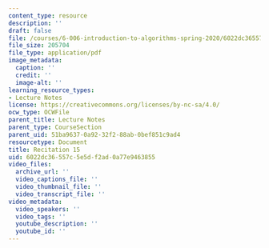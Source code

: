 ```yaml
---
content_type: resource
description: ''
draft: false
file: /courses/6-006-introduction-to-algorithms-spring-2020/6022dc36557c5e5df2ad0a77e9463855_MIT6_006S20_r15.pdf
file_size: 205704
file_type: application/pdf
image_metadata:
  caption: ''
  credit: ''
  image-alt: ''
learning_resource_types:
- Lecture Notes
license: https://creativecommons.org/licenses/by-nc-sa/4.0/
ocw_type: OCWFile
parent_title: Lecture Notes
parent_type: CourseSection
parent_uid: 51ba9637-0a92-32f2-88ab-0bef851c9ad4
resourcetype: Document
title: Recitation 15
uid: 6022dc36-557c-5e5d-f2ad-0a77e9463855
video_files:
  archive_url: ''
  video_captions_file: ''
  video_thumbnail_file: ''
  video_transcript_file: ''
video_metadata:
  video_speakers: ''
  video_tags: ''
  youtube_description: ''
  youtube_id: ''
---
```

